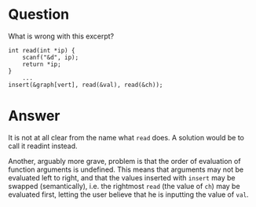 Question
========
What is wrong with this excerpt?

```
int read(int *ip) {
    scanf("&d", ip);
    return *ip;
}
    ...
insert(&graph[vert], read(&val), read(&ch));
```

Answer
======
It is not at all clear from the name what `read` does. A solution would be to call it readint instead.

Another, arguably more grave, problem is that the order of evaluation of function arguments is undefined. This means that arguments may not be evaluated left to right, and that the values inserted with `insert` may be swapped (semantically), i.e. the rightmost `read` (the value of `ch`) may be evaluated first, letting the user believe that he is inputting the value of `val`.
